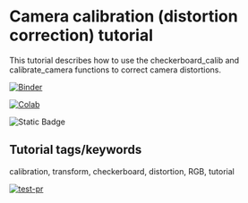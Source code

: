 # Camera calibration (distortion correction) tutorial

This tutorial describes how to use the checkerboard_calib and calibrate_camera functions to correct camera distortions.

[![Binder](https://mybinder.org/badge_logo.svg)](https://mybinder.org/v2/gh/danforthcenter/plantcv-tutorial-camera-calibration.git/HEAD)

[![Colab](https://colab.research.google.com/assets/colab-badge.svg)](https://colab.research.google.com/github/danforthcenter/plantcv-tutorial-camera-calibration/blob/main/index-Colab.ipynb)

![Static Badge](https://img.shields.io/badge/Open%20on%20GitHub-black?logo=github)

## Tutorial tags/keywords

calibration, transform, checkerboard, distortion, RGB, tutorial

[![test-pr](https://github.com/danforthcenter/plantcv-tutorial-camera-calibration/actions/workflows/ci-tests.yml/badge.svg)](https://github.com/danforthcenter/plantcv-tutorial-camera-calibration/actions/workflows/ci-tests.yml)
